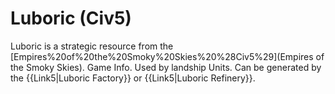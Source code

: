 # Luboric (Civ5)

Luboric is a strategic resource from the [Empires%20of%20the%20Smoky%20Skies%20%28Civ5%29](Empires of the Smoky Skies).
Game Info.
Used by landship Units. Can be generated by the {{Link5|Luboric Factory}} or {{Link5|Luboric Refinery}}.